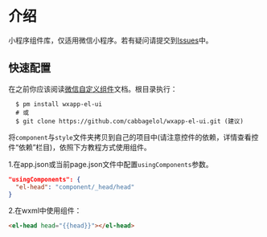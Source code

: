 # 介绍

小程序组件库，仅适用微信小程序。若有疑问请提交到[Issues](https://github.com/cabbagelol/wxapp-el-ui/issues)中。

## 快速配置

在之前你应该阅读[微信自定义组件](https://developers.weixin.qq.com/miniprogram/dev/framework/custom-component/component.html)文档。根目录执行：

```
  $ pm install wxapp-el-ui
  # 或
  $ git clone https://github.com/cabbagelol/wxapp-el-ui.git (建议)
```

将`component`与`style`文件夹拷贝到自己的项目中\(请注意控件的依赖，详情查看控件“依赖”栏目\)，依照下方教程方式使用组件。

1.在app.json或当前page.json文件中配置`usingComponents`参数。

```json
"usingComponents": {
  "el-head": "component/_head/head"
}
```

2.在wxml中使用组件：

```html
<el-head head="{{head}}"></el-head>
```




